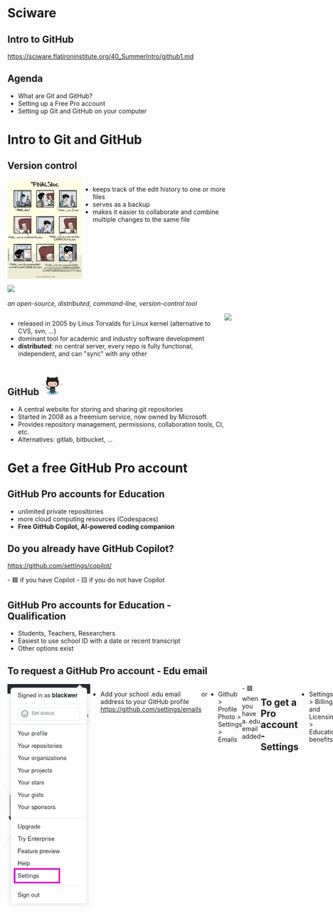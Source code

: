 # Sciware

## Intro to GitHub

https://sciware.flatironinstitute.org/40_SummerIntro/github1.md



## Agenda

- What are Git and GitHub?
- Setting up a Free Pro account
- Setting up Git and GitHub on your computer



# Intro to Git and GitHub


## Version control

<div style="display: flex;">
<img src="assets/phd101212s.gif" style="height: 16em; float: left;">
<ul>
<li>keeps track of the edit history to one or more files</li>
<li>serves as a backup</li>
<li>makes it easier to collaborate and combine multiple changes to the same file</li>
</ul>
</div>


<a href="https://git-scm.com/"><img src="https://git-scm.com/images/logos/downloads/Git-Logo-Black.png" style="height: 4em; border: none; box-shadow: none;"></a>

*an open-source, distributed, command-line, version-control tool*

<div style="display: flex;">
<ul>
<li>released in 2005 by Linus Torvalds for Linux kernel (alternative to CVS, svn, ...)</li>
<li>dominant tool for academic and industry software development</li>
<li><b>distributed</b>: no central server, every repo is fully functional, independent, and can "sync" with any other</li>
</ul>
<img src="https://imgs.xkcd.com/comics/git.png" style="height=12em; float: right;">
</div>


<h2>GitHub <a href="https://github.com/"><img src="assets/Octocat.png" style="height: 2em; border: none; box-shadow: none;"></a></h2>

* A central website for storing and sharing git repositories
* Started in 2008 as a freemium service, now owned by Microsoft
* Provides repository management, permissions, collaboration tools, CI, etc.
* Alternatives: gitlab, bitbucket, ...


# Get a free GitHub Pro account 


## GitHub Pro accounts for Education

- unlimited private repositories
- more cloud computing resources (Codespaces)
- **Free GitHub Copilot, AI-powered coding companion**


## Do you already have GitHub Copilot? 

https://github.com/settings/copilot/
<div class="spacer"></div>
-  🟩 if you have Copilot
-  🟨 if you do not have Copilot


## GitHub Pro accounts for Education - Qualification

- Students, Teachers, Researchers
- Easiest to use school ID with a date or recent transcript
- Other options exist


## To request a GitHub Pro account - Edu email

<div style="display: flex;">
<img src="assets/Settings.png" alt="Settings screenshot" style="float: left; height: 500px">

- Add your school .edu email address to your GitHub profile
  https://github.com/settings/emails

or 

- Github > Profile Photo > Settings > Emails
<div class="spacer"></div>
-  🟩 when you have a .edu email added


## To get a Pro account - Settings

- Settings > Billing and Licensing > Education benefits
<img src="assets/edu_benefits.png" alt="Edu benefits screenshot" style="margin-left: 50px; height: 500px">


## To get a Pro account - Application

- Choose your school
- Upload your document


## Homework

Finish your GitHub for Education application.



# Make a new GitHub Repository
(stickies down)

## Make a new Private GitHub repo with a README

https://github.com/new
<img src="assets/new_repo.png" alt="New GitHub repository setup screenshot" style="margin-left: 50px; height: 500px">


## Copy the SSH address to the repository

<img src="assets/Clone.png" alt="Clone screenshot" style="height:550px">


## Make sure `git` is installed
In Terminal:

<pre  style="font-size:1em;"> <code data-trim data-noescape>&gt; git version
git version 2.30.1
</code></pre>
<div class="spacer"></div>
-  🟩 if you have git version
-  🟨 if you get an error


## Clone your new repository to your computer

- At the Terminal prompt:
<pre  style="font-size:1em;"> <code data-trim data-noescape>
&gt; git clone git@github.com:kelle/delete-me.git
&gt; ls
&gt; cd delete-me
&gt; ls 
</code></pre>
<div class="spacer"></div>
-  🟩 if you can see delete-me/README.md
-  🟨 if you're having trouble



# Setting up GitHub on your Computer


## Setting your name in Git

See what name is currently set
<pre style="font-size:1em;"> <code data-trim data-noescape>&gt; git config --global user.name
</code></pre>

<div class="spacer"></div>

Set your full name
<pre  style="font-size:1em;"> <code data-trim data-noescape>&gt; git config --global user.name "Mona Lisa"
</code></pre>


## Setting your email address

See what email address is currently set
<pre  style="font-size:1em;"> <code data-trim data-noescape>&gt; git config --global user.email
</code></pre>

Set an email address
<pre  style="font-size:0.9em;"> <code data-trim data-noescape>&gt; git config --global user.email "email@email.org"
</code></pre>
(Ideally set to the same email address you used for GitHub account)


## Viewing your email address on GitHub

<img src="assets/github_email.png" width="60%">


## Generate an SSH key

<pre style="font-size:1em;"> <code data-trim data-noescape>&gt; ssh-keygen -t ed25519
</code></pre>

- We're going to generate a new key (one you hopefully don't have already)
- It is easiest to leave the passphrase blank

<pre style="font-size:1em;"> <code data-trim data-noescape>&gt; cat ~/.ssh/id_ed25519.pub
ssh-ed25519 AAA..... user@host
</code></pre>

Copy this whole line to the clipboard


## Add the SSH key to GitHub

- GitHub > Profile Photo > Settings > SSH and GPG keys > New SSH Key

<img src="assets/Settings.png" alt="Settings screenshot" style="margin-left: 50px; height: 500px">
<img src="assets/SSHkeys.png" alt="SSH Keys screenshot" style="margin-right: 50px; height: 500px">


## Add the SSH key to GitHub

- **Title** should refer to the computer on which the key was generated.

- Paste key into text box.


## Setup Git's default text editor

<div class="spacer"></div>

So that you don't get stuck in vi:

<pre  style="font-size:1em;"> <code data-trim data-noescape>&gt; git config --global core.editor "nano -w"
</code></pre>

<div class="spacer"></div>

How to set up your favorite editor with Git:

> https://git-scm.com/book/en/v2/Appendix-C%3A-Git-Commands-Setup-and-Config#ch_core_editor


## Questions?

<img src="assets/gh1_qr.png" width="30%">



## Next week

### Tools for better coding

Thursday, June 12, 10am-12pm.

- More GitHub and VSCode
or
- Introduction to the Command Line


# Survey

<img src="assets/gh1_qr.png" width="30%">
